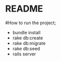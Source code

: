 # README
#How to run the project;

- bundle install
- rake db:create
- rake db:migrate
- rake db:seed
- rails server

